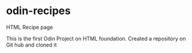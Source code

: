# odin-recipes
HTML Recipe page
> 
This is the first Odin Project on HTML foundation.
Created a repository on Git hub and cloned it
